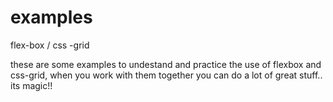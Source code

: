 # examples
flex-box / css -grid

these are some examples to undestand and practice the use of flexbox and css-grid, when you work with them together you can do a lot of great stuff.. its magic!! 

